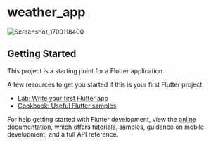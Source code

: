 # weather_app


![Screenshot_1700118400](https://github.com/BekirKurt/weather_app/assets/73036927/522d4929-1259-41f1-a389-1d629e0ebbda)



## Getting Started

This project is a starting point for a Flutter application.

A few resources to get you started if this is your first Flutter project:

- [Lab: Write your first Flutter app](https://docs.flutter.dev/get-started/codelab)
- [Cookbook: Useful Flutter samples](https://docs.flutter.dev/cookbook)

For help getting started with Flutter development, view the
[online documentation](https://docs.flutter.dev/), which offers tutorials,
samples, guidance on mobile development, and a full API reference.
